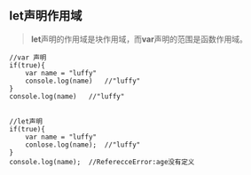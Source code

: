 ## let声明作用域

> **let**声明的作用域是块作用域，而**var**声明的范围是函数作用域。

```
//var 声明
if(true){
	var name = "luffy"
	console.log(name)	//"luffy"
}
console.log(name)	//"luffy"


//let声明
if(true){
	var name = "luffy"
	conlose.log(name);	//"luffy"
}
console.log(name);	//ReferecceError:age没有定义
```

